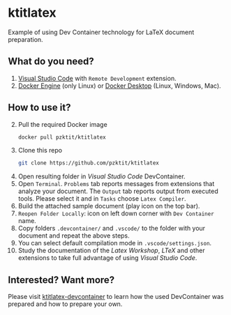 # ktitlatex
Example of using Dev Container technology for LaTeX document preparation.

## What do you need?

1. [Visual Studio Code](https://code.visualstudio.com/) with `Remote Development` extension.
2. [Docker Engine](https://docs.docker.com/engine/install/) (only Linux) or [Docker Desktop](https://www.docker.com/products/docker-desktop/) (Linux, Windows, Mac).

## How to use it?

2. Pull the required Docker image
   ```bash
   docker pull pzktit/ktitlatex
   ```
1. Clone this repo
    ```bash
    git clone https://github.com/pzktit/ktitlatex
    ```
3. Open resulting folder in _Visual Studio Code_ DevContainer.
1. Open `Terminal`. `Problems` tab reports messages from extensions that analyze your document. The `Output` tab reports output from executed tools. Please select it and in `Tasks` choose `Latex Compiler`.
4. Build the attached sample document (play icon on the top bar).
5. `Reopen Folder Locally`: icon on left down corner with `Dev Container` name.
6. Copy folders `.devcontainer/` and `.vscode/` to the folder with your document and repeat the above steps.
1. You can select default compilation mode in `.vscode/settings.json`.
7. Study the documentation of the _Latex Workshop_, _LTeX_ and other extensions to take full advantage of using _Visual Studio Code_.

## Interested? Want more?

Please visit [ktitlatex-devcontainer](https://pzktit.github.io/ktitlatex-devcontainer/) to learn how the used DevContainer was prepared and how to prepare your own.
